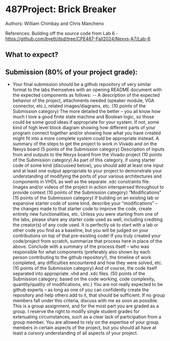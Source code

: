# 487Project: Brick Breaker
Authors: William Chimbay and Chris Mancheno

References: Building off the source code from Lab 6 - https://github.com/byett/dsd/tree/CPE487-Fall2024/Nexys-A7/Lab-6


## What to expect?

## Submission (80% of your project grade):
- Your final submission should be a github repository of very similar format to the labs themselves with an opening README document with the expected components as follows:
-- A description of the expected behavior of the project, attachments needed (speaker module, VGA connector, etc.), related images/diagrams, etc. (10 points of the Submission category)
The more detailed the better – you all know how much I love a good finite state machine and Boolean logic, so those could be some good ideas if appropriate for your system. If not, some kind of high level block diagram showing how different parts of your program connect together and/or showing how what you have created might fit into a more complete system could be appropriate instead.
A summary of the steps to get the project to work in Vivado and on the Nexys board (5 points of the Submission category)
Description of inputs from and outputs to the Nexys board from the Vivado project (10 points of the Submission category)
As part of this category, if using starter code of some kind (discussed below), you should add at least one input and at least one output appropriate to your project to demonstrate your understanding of modifying the ports of your various architectures and components in VHDL as well as the separate .xdc constraints file.
Images and/or videos of the project in action interspersed throughout to provide context (10 points of the Submission category)
“Modifications” (15 points of the Submission category)
If building on an existing lab or expansive starter code of some kind, describe your “modifications” – the changes made to that starter code to improve the code, create entirely new functionalities, etc. Unless you were starting from one of the labs, please share any starter code used as well, including crediting the creator(s) of any code used. It is perfectly ok to start with a lab or other code you find as a baseline, but you will be judged on your contributions on top of that pre-existing code!
If you truly created your code/project from scratch, summarize that process here in place of the above.
Conclude with a summary of the process itself – who was responsible for what components (preferably also shown by each person contributing to the github repository!), the timeline of work completed, any difficulties encountered and how they were solved, etc. (10 points of the Submission category)
And of course, the code itself separated into appropriate .vhd and .xdc files. (50 points of the Submission category; based on the code working, code complexity, quantity/quality of modifications, etc.)
You are not really expected to be github experts – as long as one of you can confidently create the repository and help others add to it, that should be sufficient. If no group members fall under this criteria, discuss with me as soon as possible.
This is a group assignment, and for the most part you are graded as a group. I reserve the right to modify single student grades for extenuating circumstances, such as a clear lack of participation from a group member. You are allowed to rely on the expertise of your group members in certain aspects of the project, but you should all have at least a cursory understanding of all aspects of your project.

